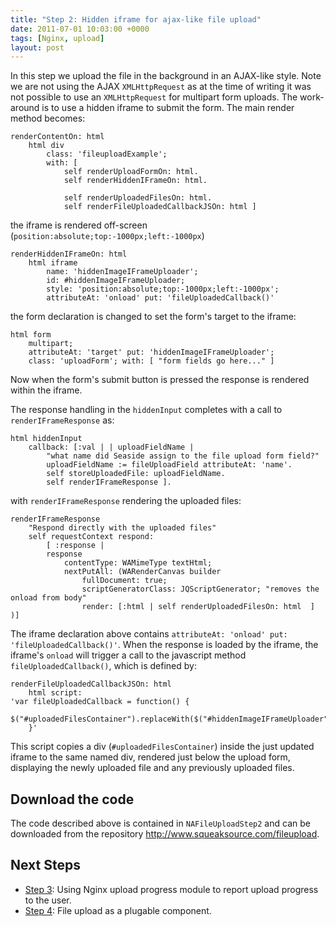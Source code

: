 ```yaml
---
title: "Step 2: Hidden iframe for ajax-like file upload"
date: 2011-07-01 10:03:00 +0000
tags: [Nginx, upload]
layout: post
---
```


In this step we upload the file in the background in an AJAX-like style. Note we are not using the AJAX `XMLHttpRequest` as at the time of writing it was not possible to use an `XMLHttpRequest` for multipart form uploads. The work-around is to use a hidden iframe to submit the form. The main render method becomes:

```smalltalk
renderContentOn: html
	html div
		class: 'fileuploadExample';
		with: [
			self renderUploadFormOn: html.
			self renderHiddenIFrameOn: html.

			self renderUploadedFilesOn: html.
			self renderFileUploadedCallbackJSOn: html ]
```

the iframe is rendered off-screen (`position:absolute;top:-1000px;left:-1000px`)

```smalltalk
renderHiddenIFrameOn: html
	html iframe
		name: 'hiddenImageIFrameUploader';
		id: #hiddenImageIFrameUploader;
		style: 'position:absolute;top:-1000px;left:-1000px';
		attributeAt: 'onload' put: 'fileUploadedCallback()'
```

the form declaration is changed to set the form's target to the iframe:

```smalltalk
html form
    multipart;
    attributeAt: 'target' put: 'hiddenImageIFrameUploader';
    class: 'uploadForm'; with: [ "form fields go here..." ]
```

Now when the form's submit button is pressed the response is rendered within the iframe.

The response handling in the `hiddenInput` completes with a call to `renderIFrameResponse` as:
```smalltalk
html hiddenInput
    callback: [:val | | uploadFieldName |
        "what name did Seaside assign to the file upload form field?"
        uploadFieldName := fileUploadField attributeAt: 'name'.
        self storeUploadedFile: uploadFieldName.
        self renderIFrameResponse ].
```

with `renderIFrameResponse` rendering the uploaded files:

```smalltalk
renderIFrameResponse
	"Respond directly with the uploaded files"
	self requestContext respond:
		[ :response |
		response
			contentType: WAMimeType textHtml;
			nextPutAll: (WARenderCanvas builder
				fullDocument: true;
				scriptGeneratorClass: JQScriptGenerator; "removes the onload from body"				
				render: [:html | self renderUploadedFilesOn: html  ] )]
```

The iframe declaration above contains `attributeAt: 'onload' put: 'fileUploadedCallback()'`. When the response is loaded by the iframe, the iframe's `onload` will trigger a call to the javascript method `fileUploadedCallback()`, which is defined by:

```smalltalk
renderFileUploadedCallbackJSOn: html
	html script:
'var fileUploadedCallback = function() {
	$("#uploadedFilesContainer").replaceWith($("#hiddenImageIFrameUploader").contents().find("#uploadedFilesContainer"))
	}'
```

This script copies a div (`#uploadedFilesContainer`) inside the just updated iframe to the same named div, rendered just below the upload form, displaying the newly uploaded file and any previously uploaded files.

## Download the code
The code described above is contained in `NAFileUploadStep2` and can be downloaded from the repository http://www.squeaksource.com/fileupload.

## Next Steps
* [Step 3](File-upload-using-Nginx-and-Seaside-step-3): Using Nginx upload progress module to report upload progress to the user.
* [Step 4](Step-4-File-upload-as-a-plugable-component): File upload as a plugable component.
